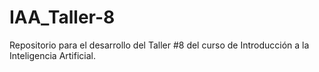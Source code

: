 # IAA_Taller-8
Repositorio para el desarrollo del Taller #8 del curso de Introducción a la Inteligencia Artificial.
